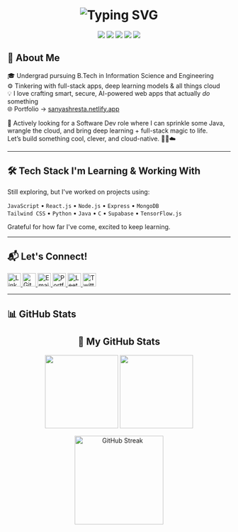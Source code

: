 <h1 align="center">
  <img src="https://readme-typing-svg.demolab.com?font=Pacifico&size=30&duration=2500&pause=1000&color=FF6B8B&center=true&vCenter=true&width=435&lines=Hello%2C+I'm+Sanya+Shresta+%F0%9F%8C%9F" alt="Typing SVG" />
</h1>

<p align="center">

  <img src="https://img.shields.io/badge/Loves-AI%20%26%20DL-f9d5e5?style=flat-square&logo=brain&logoColor=white&labelColor=eed3d9" />
  <img src="https://img.shields.io/badge/Cloud-First%20Mindset-cfe8f9?style=flat-square&logo=cloud&logoColor=white&labelColor=bcd4e6" />
  <img src="https://img.shields.io/badge/Made%20with-TensorFlow.js-fbeec1?style=flat-square&logo=tensorflow&logoColor=white&labelColor=f9e79f" />
  <img src="https://img.shields.io/badge/DB-Supabase-d8f3dc?style=flat-square&logo=supabase&logoColor=white&labelColor=95d5b2" />
  <img src="https://img.shields.io/badge/Style-Vibe%20Check%20Passed-f3d1f4?style=flat-square&logo=sparkles&logoColor=white&labelColor=e4bad4" />
</p>


## 💫 About Me

🎓 Undergrad pursuing B.Tech in Information Science and Engineering<br>
⚙️ Tinkering with full-stack apps, deep learning models & all things cloud  
💡 I love crafting smart, secure, AI-powered web apps that actually *do* something  
🌐 Portfolio → [sanyashresta.netlify.app](https://sanyashresta.netlify.app)

🚀 Actively looking for a Software Dev role where I can sprinkle some Java, wrangle the cloud, and bring deep learning + full-stack magic to life.  
Let’s build something cool, clever, and cloud-native. 👩‍💻☁️

---

## 🛠️ Tech Stack I'm Learning & Working With

Still exploring, but I've worked on projects using:  

`JavaScript` • `React.js` • `Node.js` • `Express` • `MongoDB`  
`Tailwind CSS` • `Python` • `Java` • `C` • `Supabase` • `TensorFlow.js`  

Grateful for how far I've come, excited to keep learning.

---

## 📬 Let's Connect!

<p align="left">
  <a href="https://www.linkedin.com/in/sanya-shresta-jathanna" target="_blank">
    <img src="https://img.icons8.com/color/48/linkedin.png" alt="LinkedIn" width="30"/>
  </a>
  <a href="https://github.com/SanyaShresta25" target="_blank">
    <img src="https://img.icons8.com/ios-glyphs/30/000000/github.png" alt="GitHub" width="30"/>
  </a>
  <a href="mailto:shrestasanya@gmail.com" target="_blank">
    <img src="https://img.icons8.com/color/48/gmail-new.png" alt="Email" width="30"/>
  </a>
  <a href="https://sanyashresta.netlify.app" target="_blank">
    <img src="https://img.icons8.com/ios-filled/50/cloud.png" alt="Portfolio" width="30"/>
  </a>
  <a href="https://leetcode.com/u/SanyaShresta/" target="_blank">
    <img src="https://upload.wikimedia.org/wikipedia/commons/1/19/LeetCode_logo_black.png" alt="LeetCode" width="30"/>
  </a>
  <a href="https://x.com/sanya_shresta" target="_blank">
    <img src="https://img.icons8.com/ios-filled/50/twitterx.png" alt="Twitter" width="30"/>
  </a>
</p>


---

## 📊 GitHub Stats

<h2 align="center">🌸 My GitHub Stats</h2>

<p align="center">
  <img src="https://github-readme-stats.vercel.app/api?username=SanyaShresta25&show_icons=true&theme=calm-pink&hide_border=true&title_color=ecb1d5&icon_color=ecb1d5&text_color=b183ac" height="165"/>
  <img src="https://github-readme-stats.vercel.app/api/top-langs/?username=SanyaShresta25&layout=compact&theme=calm-pink&hide_border=true&title_color=ecb1d5&text_color=b183ac" height="165"/>
</p>

<p align="center">
  <img src="https://streak-stats.demolab.com?user=SanyaShresta25&theme=calm-pink&hide_border=true&date_format=M%20j%5B%2C%20Y%5D" alt="GitHub Streak" height="200"/>
</p>

